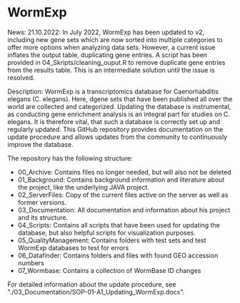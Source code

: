 # WormExp

News:
21.10.2022: 
In July 2022, WormExp has been updated to v2, including new gene sets which are now sorted into multiple categories to offer more options when analyzing data sets. However, a current issue inflates the output table, duplicating gene entries. A script has been provided in 04_Skripts/cleaning_ouput.R to remove duplicate gene entries from the results table. This is an intermediate solution until the issue is resolved. 


Description:
WormExp is a transcriptomics database for Caenorhabditis elegans (C. elegans). Here, dgene sets that have been published all over the world are collected and categorized. Updating the database is instrumental, as conducting gene enrichment analysis is an integral part for studies on C. elegans. It is therefore vital, that such a database is correctly set up and regularly updated. This GitHub repository provides documentation on the update procedure and allows updates from the community to continuously improve the database. 

The repository has the following structure: 
- 00_Archive:   Contains files no longer needed, but will also not be deleted 
- 01_Background:    Contains background information and literature about the project, like the underlying JAVA project.
- 02_ServerFiles:   Copy of the current files active on the server as well as former versions.
- 03_Documentation:	    All documentation and information about his project and its structure.
- 04_Scripts:   Contains all scripts that have been used for updating the database, but also helpful scripts for visualization purposes.
- 05_QualityManagement:	    Contains folders with test sets and test WormExp databases to test for errors
- 06_Datafinder:    Contains folders and files with found GEO accession numbers
- 07_Wormbase:  Contains a collection of WormBase ID changes 

For detailed information about the update procedure, see "./03_Documentation/SOP-01-A1_Updating_WormExp.docx". 
